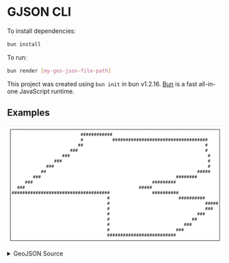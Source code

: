 # GJSON CLI

To install dependencies:

```bash
bun install
```

To run:

```bash
bun render [my-geo-json-file-path]
```

This project was created using `bun init` in bun v1.2.16. [Bun](https://bun.sh) is a fast all-in-one JavaScript runtime.

## Examples

![polygon-example](assets/polygon-example.png)
<details>
    <summary>GeoJSON Source</summary>
    ```json
    {
  "type": "FeatureCollection",
  "features": [
    {
      "type": "Feature",
      "properties": {},
      "geometry": {
        "coordinates": [
          [
            [
              21.553846440766222,
              -3.5761219557684285
            ],
            [
              19.364563681482196,
              -5.600557585212471
            ],
            [
              22.402786978643263,
              -5.592681085114265
            ],
            [
              22.44247410755159,
              -7.381646533112374
            ],
            [
              24.449334747149777,
              -7.279393098686725
            ],
            [
              25.925007333045357,
              -6.026734807424532
            ],
            [
              23.434124979442572,
              -5.387358369478122
            ],
            [
              25.663377329188904,
              -4.541687126455926
            ],
            [
              25.5920881742598,
              -3.32278237653
            ],
            [
              23.632476340185207,
              -3.3069692400435713
            ],
            [
              21.545942591061817,
              -3.0138163816034336
            ],
            [
              21.553846440766222,
              -3.5761219557684285
            ]
          ]
        ],
        "type": "Polygon"
      }
    }
  ]
}
    ```
</details>